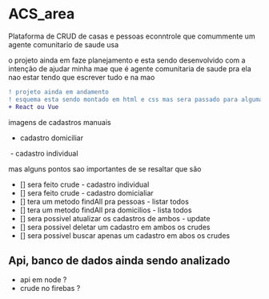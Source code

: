 # ACS_area
Plataforma de CRUD de casas e pessoas econntrole que comummente um agente comunitario de saude usa


o projeto ainda em faze planejamento 
e esta sendo desenvolvido com a intenção de ajudar minha mae que é agente comunitaria de saude pra ela nao estar tendo que escrever tudo e na mao

```diff
! projeto ainda em andamento
! esquema esta sendo montado em html e css mas sera passado para alguma lib
+ React ou Vue
```

imagens de cadastros manuais
- cadastro domiciliar
<img src="">
- cadastro individual
<img src="">

mas alguns pontos sao importantes de se resaltar que são
- [] sera feito crude - cadastro individual
- [] sera feito crude - cadastro domicialiar
- [] tera um metodo findAll pra pessoas - listar todos
- [] tera um metodo findAll pra domicilios - lista todos
- [] sera possivel atualizar os cadastros de ambos - update
- [] sera possivel deletar um cadastro em ambos os crudes
- [] sera possivel buscar apenas um cadastro em abos os crudes

## Api, banco de dados ainda sendo analizado 

- api em node ? 
- crude no firebas ?
